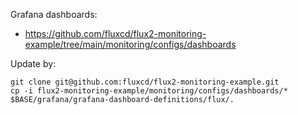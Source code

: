Grafana dashboards:
- https://github.com/fluxcd/flux2-monitoring-example/tree/main/monitoring/configs/dashboards

Update by:
```
git clone git@github.com:fluxcd/flux2-monitoring-example.git
cp -i flux2-monitoring-example/monitoring/configs/dashboards/* $BASE/grafana/grafana-dashboard-definitions/flux/.
```